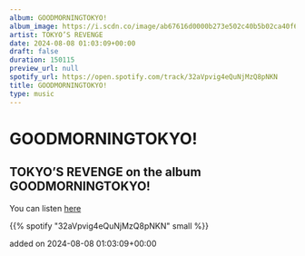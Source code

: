 ```yaml
---
album: GOODMORNINGTOKYO!
album_image: https://i.scdn.co/image/ab67616d0000b273e502c40b5b02ca40f6a8adcc
artist: TOKYO’S REVENGE
date: 2024-08-08 01:03:09+00:00
draft: false
duration: 150115
preview_url: null
spotify_url: https://open.spotify.com/track/32aVpvig4eQuNjMzQ8pNKN
title: GOODMORNINGTOKYO!
type: music
---
```



# GOODMORNINGTOKYO!

## TOKYO’S REVENGE on the album GOODMORNINGTOKYO!

You can listen [here](https://open.spotify.com/track/32aVpvig4eQuNjMzQ8pNKN)

{{% spotify "32aVpvig4eQuNjMzQ8pNKN" small %}}

added on 2024-08-08 01:03:09+00:00